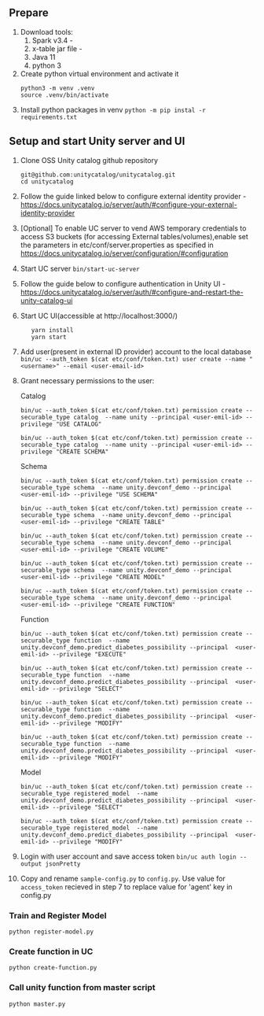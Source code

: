 ## Prepare

1. Download tools:
    1. Spark v3.4 -
    2. x-table jar file -
    3. Java 11
    4. python 3
2. Create python virtual environment and activate it
   ```
   python3 -m venv .venv
   source .venv/bin/activate
   ```
3. Install python packages in venv
    `python -m pip instal -r requirements.txt`

## Setup and start Unity server and UI

1. Clone OSS Unity catalog github repository
    ```
    git@github.com:unitycatalog/unitycatalog.git
    cd unitycatalog
    ```
2. Follow the guide linked below to configure external identity provider  - https://docs.unitycatalog.io/server/auth/#configure-your-external-identity-provider

3. [Optional] To enable UC server to vend AWS temporary credentials to access S3 buckets (for accessing External tables/volumes),enable set the parameters in etc/conf/server.properties as specified in https://docs.unitycatalog.io/server/configuration/#configuration

3. Start UC server
    `bin/start-uc-server`

4. Follow the guide below to configure authentication in Unity UI - https://docs.unitycatalog.io/server/auth/#configure-and-restart-the-unity-catalog-ui

5. Start UC UI(accessible at http://localhost:3000/)
    ```cd ui
       yarn install
       yarn start
    ```
6. Add user(present in external ID provider) account to the local database
    `bin/uc --auth_token $(cat etc/conf/token.txt) user create --name "<username>" --email <user-email-id>`
7. Grant necessary permissions to the user:

    Catalog
    ```
    bin/uc --auth_token $(cat etc/conf/token.txt) permission create --securable_type catalog  --name unity --principal <user-emil-id> --privilege "USE CATALOG"

    bin/uc --auth_token $(cat etc/conf/token.txt) permission create --securable_type catalog  --name unity --principal <user-emil-id> --privilege "CREATE SCHEMA"
    ```

    Schema
    ```
    bin/uc --auth_token $(cat etc/conf/token.txt) permission create --securable_type schema  --name unity.devconf_demo --principal  <user-emil-id> --privilege "USE SCHEMA"

    bin/uc --auth_token $(cat etc/conf/token.txt) permission create --securable_type schema  --name unity.devconf_demo --principal  <user-emil-id> --privilege "CREATE TABLE"

    bin/uc --auth_token $(cat etc/conf/token.txt) permission create --securable_type schema  --name unity.devconf_demo --principal  <user-emil-id> --privilege "CREATE VOLUME"

    bin/uc --auth_token $(cat etc/conf/token.txt) permission create --securable_type schema  --name unity.devconf_demo --principal  <user-emil-id> --privilege "CREATE MODEL"

    bin/uc --auth_token $(cat etc/conf/token.txt) permission create --securable_type schema  --name unity.devconf_demo --principal  <user-emil-id> --privilege "CREATE FUNCTION"
    ```

    Function
    ```
    bin/uc --auth_token $(cat etc/conf/token.txt) permission create --securable_type function  --name unity.devconf_demo.predict_diabetes_possibility --principal  <user-emil-id> --privilege "EXECUTE"

    bin/uc --auth_token $(cat etc/conf/token.txt) permission create --securable_type function  --name unity.devconf_demo.predict_diabetes_possibility --principal  <user-emil-id> --privilege "SELECT"

    bin/uc --auth_token $(cat etc/conf/token.txt) permission create --securable_type function  --name unity.devconf_demo.predict_diabetes_possibility --principal  <user-emil-id> --privilege "MODIFY"

    bin/uc --auth_token $(cat etc/conf/token.txt) permission create --securable_type function  --name unity.devconf_demo.predict_diabetes_possibility --principal  <user-emil-id> --privilege "MODIFY"
    ```

    Model
    ```
    bin/uc --auth_token $(cat etc/conf/token.txt) permission create --securable_type registered_model  --name unity.devconf_demo.predict_diabetes_possibility --principal  <user-emil-id> --privilege "SELECT"

    bin/uc --auth_token $(cat etc/conf/token.txt) permission create --securable_type registered_model  --name unity.devconf_demo.predict_diabetes_possibility --principal  <user-emil-id> --privilege "MODIFY"
    ```

7. Login with user account and save access token
    `bin/uc auth login --output jsonPretty`
8. Copy and rename `sample-config.py` to `config.py`. Use value for `access_token` recieved in step 7 to replace value for 'agent' key in config.py




### Train and Register Model
```
python register-model.py
```


### Create function in UC

```
python create-function.py
```

### Call unity function from master script
```
python master.py
```